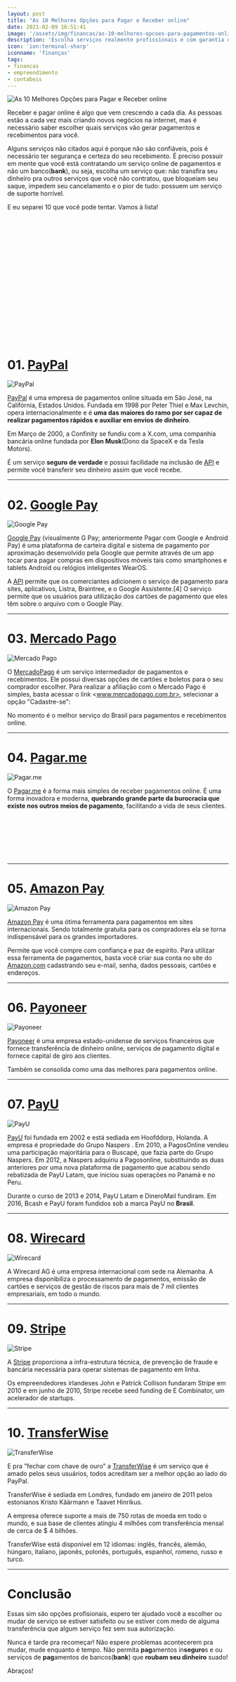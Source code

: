 ```yaml
---
layout: post
title: "As 10 Melhores Opções para Pagar e Receber online"
date: 2021-02-09 16:51:41
image: '/assets/img/financas/as-10-melhores-opcoes-para-pagamentos-online.jpg'
description: 'Escolha serviços realmente profissionais e com garantia de verdade.'
icon: 'ion:terminal-sharp'
iconname: 'finanças'
tags:
- financas
- empreendimento
- contabeis
---
```


![As 10 Melhores Opções para Pagar e Receber online](/assets/img/financas/as-10-melhores-opcoes-para-pagamentos-online.jpg)

Receber e pagar online é algo que vem crescendo a cada dia. As pessoas estão a cada vez mais criando novos negócios na internet, mas é necessário saber escolher quais serviços vão gerar pagamentos e recebimentos para você.

Alguns serviços não citados aqui é porque não são confiáveis, pois é necessário ter segurança e certeza do seu recebimento. É preciso possuir em mente que você está contratando um serviço online de pagamentos e não um banco(**bank**), ou seja, escolha um serviço que: não transfira seu dinheiro pra outros serviços que você não contratou, que bloqueiam seu saque, impedem seu cancelamento e o pior de tudo: possuem um serviço de suporte horrível.

E eu separei 10 que você pode tentar. Vamos à lista!

<!-- QUADRADO -->
<script async src="//pagead2.googlesyndication.com/pagead/js/adsbygoogle.js"></script>
<ins class="adsbygoogle"
style="display:inline-block;width:336px;height:280px"
data-ad-client="ca-pub-2838251107855362"
data-ad-slot="5351066970"></ins>
<script>
(adsbygoogle = window.adsbygoogle || []).push({});
</script>

# 01. [PayPal](https://www.paypal.com/)
![PayPal](/assets/img/financas/paypal.png)

[PayPal](https://www.paypal.com/) é uma empresa de pagamentos online situada em São José, na Califórnia, Estados Unidos. Fundada em 1998 por Peter Thiel e Max Levchin, opera internacionalmente e é **uma das maiores do ramo por ser capaz de realizar pagamentos rápidos e auxiliar em envios de dinheiro**.

Em Março de 2000, a Confinity se fundiu com a X.com, uma companhia bancária online fundada por **Elon Musk**(Dono da SpaceX e da Tesla Motors).

É um serviço **seguro de verdade** e possui facilidade na inclusão de [API](https://pt.wikipedia.org/wiki/Interface_de_programação_de_aplicações) e permite você transferir seu dinheiro assim que você recebe. 

---

# 02. [Google Pay](https://pay.google.com/)
![Google Pay](/assets/img/financas/googlepay.jpg)

[Google Pay](https://pay.google.com/) (visualmente G Pay; anteriormente Pagar com Google e Android Pay) é uma plataforma de carteira digital e sistema de pagamento por aproximação desenvolvido pela Google que permite através de um app tocar para pagar compras em dispositivos móveis tais como smartphones e tablets Android ou relógios inteligentes WearOS.

A [API](https://pt.wikipedia.org/wiki/Interface_de_programação_de_aplicações) permite que os comerciantes adicionem o serviço de pagamento para sites, aplicativos, Listra, Braintree, e o Google Assistente.[4] O serviço permite que os usuários para utilização dos cartões de pagamento que eles têm sobre o arquivo com o Google Play.

---

# 03. [Mercado Pago](https://www.mercadopago.com.br/)
![Mercado Pago](/assets/img/financas/mercadopago.png)

O [MercadoPago](https://www.mercadopago.com.br/) é um serviço intermediador de pagamentos e recebimentos. Ele possui diversas opções de cartões e boletos para o seu comprador escolher. Para realizar a afiliação com o Mercado Pago é simples, basta acessar o link <www.mercadopago.com.br>, selecionar a opção "Cadastre-se":

No momento é o melhor serviço do Brasil para pagamentos e recebimentos online.

---

# 04. [Pagar.me](https://pagar.me/)
![Pagar.me](/assets/img/financas/pagarme.png)

O [Pagar.me](https://pagar.me/) é a forma mais simples de receber pagamentos online. É uma forma inovadora e moderna, **quebrando grande parte da burocracia que existe nos outros meios de pagamento**, facilitando a vida de seus clientes.

<!-- MINI ANÚNCIO -->
<script async src="//pagead2.googlesyndication.com/pagead/js/adsbygoogle.js"></script>
<!-- Games Root -->
<ins class="adsbygoogle"
style="display:inline-block;width:730px;height:95px"
data-ad-client="ca-pub-2838251107855362"
data-ad-slot="5351066970"></ins>
<script>
(adsbygoogle = window.adsbygoogle || []).push({});
</script>

---

# 05. [Amazon Pay](https://pay.amazon.com/)
![Amazon Pay](/assets/img/financas/amazonpay.png)

[Amazon Pay](https://pay.amazon.com/) é uma ótima ferramenta para pagamentos em sites internacionais. Sendo totalmente gratuita para os compradores ela se torna indispensável para os grandes importadores.

Permite que você compre com confiança e paz de espírito. Para utilizar essa ferramenta de pagamentos, basta você criar sua conta no site do [Amazon.com](https://pay.amazon.com/) cadastrando seu e-mail, senha, dados pessoais, cartões e endereços.

---

# 06. [Payoneer](https://www.payoneer.com/)
![Payoneer](/assets/img/financas/payoneer.png)

[Payoneer](https://www.payoneer.com/) é uma empresa estado-unidense de serviços financeiros que fornece transferência de dinheiro online, serviços de pagamento digital e fornece capital de giro aos clientes.

Também se consolida como uma das melhores para pagamentos online.

---

# 07. [PayU](https://brazil.payu.com/)
![PayU](/assets/img/financas/payu.png)

[PayU](https://brazil.payu.com/) foi fundada em 2002 e está sediada em Hoofddorp, Holanda. A empresa é propriedade do Grupo Naspers . Em 2010, a PagosOnline vendeu uma participação majoritária para o Buscapé, que fazia parte do Grupo Naspers. Em 2012, a Naspers adquiriu a Pagosonline, substituindo as duas anteriores por uma nova plataforma de pagamento que acabou sendo rebatizada de PayU Latam, que iniciou suas operações no Panamá e no Peru. 

Durante o curso de 2013 e 2014, PayU Latam e DineroMail fundiram. Em 2016, Bcash e PayU foram fundidos sob a marca PayU no **Brasil**.

<!-- RETANGULO LARGO -->
<script async src="https://pagead2.googlesyndication.com/pagead/js/adsbygoogle.js"></script>
<!-- Informat -->
<ins class="adsbygoogle"
style="display:block"
data-ad-client="ca-pub-2838251107855362"
data-ad-slot="2327980059"
data-ad-format="auto"
data-full-width-responsive="true"></ins>
<script>
(adsbygoogle = window.adsbygoogle || []).push({});
</script>

---

# 08. [Wirecard](https://wirecard.com.br/)
![Wirecard](/assets/img/financas/wirecard.png)

A Wirecard AG é uma empresa internacional com sede na Alemanha. A empresa disponibiliza o processamento de pagamentos, emissão de cartões e serviços de gestão de riscos para mais de 7 mil clientes empresariais, em todo o mundo. 

---

# 09. [Stripe](https://stripe.com/br)
![Stripe](/assets/img/financas/stripe.png)

A [Stripe](https://stripe.com/br) proporciona a infra-estrutura técnica, de prevenção de fraude e bancária necessária para operar sistemas de pagamento em linha.

Os empreendedores irlandeses John e Patrick Collison fundaram Stripe em 2010 e em junho de 2010, Stripe recebe seed funding de E Combinator, um acelerador de startups.

---

# 10. [TransferWise](https://transferwise.com/)
![TransferWise](/assets/img/financas/transferwise.png)

E pra "fechar com chave de ouro" a [TransferWise](https://transferwise.com/) é um serviço que é amado pelos seus usuários, todos acreditam ser a melhor opção ao lado do PayPal.

TransferWise é sediada em Londres, fundado em janeiro de 2011 pelos estonianos Kristo Käärmann e Taavet Hinrikus. 

A empresa oferece suporte a mais de 750 rotas de moeda em todo o mundo, e sua base de clientes atingiu 4 milhões com transferência mensal de cerca de $ 4 bilhões.

TransferWise está disponível em 12 idiomas: inglês, francês, alemão, húngaro, italiano, japonês, polonês, português, espanhol, romeno, russo e turco.

---

# Conclusão
Essas sim são opções profisionais, espero ter ajudado você a escolher ou mudar de serviço se estiver satisfeito ou se estiver com medo de alguma transferência que algum serviço fez sem sua autorização.

Nunca é tarde pra recomeçar! Não espere problemas acontecerem pra mudar, mude enquanto é tempo. Não permita **pag**amentos in**seguro**s e ou serviços de **pag**amentos de bancos(**bank**) que **roubam seu dinheiro** suado!

Abraços!


